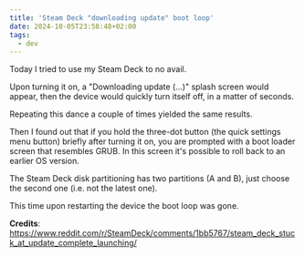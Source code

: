 ```yaml
---
title: 'Steam Deck "downloading update" boot loop'
date: 2024-10-05T23:58:48+02:00
tags:
  - dev
---
```


Today I tried to use my Steam Deck to no avail.

Upon turning it on, a "Downloading update (…)" splash screen would appear, then the device would quickly turn itself off, in a matter of seconds.


Repeating this dance a couple of times yielded the same results.

Then I found out that if you hold the three-dot button (the quick settings menu button) briefly after turning it on, you are prompted with a boot loader screen that resembles GRUB. In this screen it's possible to roll back to an earlier OS version.

The Steam Deck disk partitioning has two partitions (A and B), just choose the second one (i.e. not the latest one).

This time upon restarting the device the boot loop was gone.

**Credits**: https://www.reddit.com/r/SteamDeck/comments/1bb5767/steam_deck_stuck_at_update_complete_launching/
